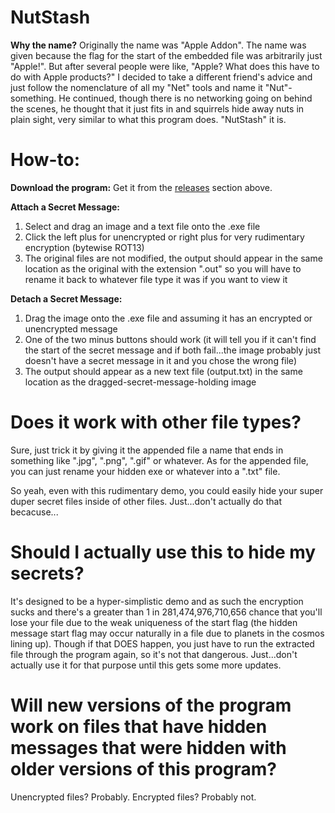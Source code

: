 # NutStash

**Why the name?**
Originally the name was "Apple Addon". The name was given because the flag for the start of the embedded file was arbitrarily just "Apple!". But after several people were like, "Apple? What does this have to do with Apple products?" I decided to take a different friend's advice and just follow the nomenclature of all my "Net" tools and name it "Nut"-something. He continued, though there is no networking going on behind the scenes, he thought that it just fits in and squirrels hide away nuts in plain sight, very similar to what this program does. "NutStash" it is.

# How-to:

**Download the program:**
Get it from the <a href="https://github.com/DranKof/AppleAddon/Releases">releases</a> section above.

**Attach a Secret Message:**
1) Select and drag an image and a text file onto the .exe file
2) Click the left plus for unencrypted or right plus for very rudimentary encryption (bytewise ROT13)
3) The original files are not modified, the output should appear in the same location as the original with the extension ".out" so you will have to rename it back to whatever file type it was if you want to view it

**Detach a Secret Message:**
1) Drag the image onto the .exe file and assuming it has an encrypted or unencrypted message
2) One of the two minus buttons should work (it will tell you if it can't find the start of the secret message and if both fail...the image probably just doesn't have a secret message in it and you chose the wrong file)
3) The output should appear as a new text file (output.txt) in the same location as the dragged-secret-message-holding image

# Does it work with other file types?

Sure, just trick it by giving it the appended file a name that ends in something like ".jpg", ".png", ".gif" or whatever.
As for the appended file, you can just rename your hidden exe or whatever into a ".txt" file.

So yeah, even with this rudimentary demo, you could easily hide your super duper secret files inside of other files. Just...don't actually do that becacuse...

# Should I actually use this to hide my secrets?

It's designed to be a hyper-simplistic demo and as such the encryption sucks and there's a greater than 1 in 281,474,976,710,656 chance that you'll lose your file due to the weak uniqueness of the start flag (the hidden message start flag may occur naturally in a file due to planets in the cosmos lining up). Though if that DOES happen, you just have to run the extracted file through the program again, so it's not that dangerous. Just...don't actually use it for that purpose until this gets some more updates.

# Will new versions of the program work on files that have hidden messages that were hidden with older versions of this program?

Unencrypted files? Probably. Encrypted files? Probably not.
